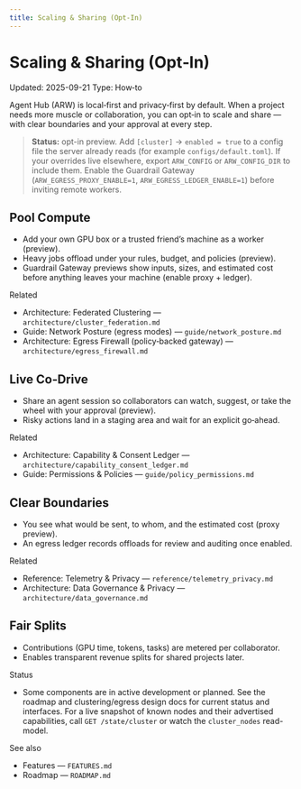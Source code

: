 ```yaml
---
title: Scaling & Sharing (Opt‑In)
---
```


# Scaling & Sharing (Opt‑In)

Updated: 2025-09-21
Type: How‑to

Agent Hub (ARW) is local‑first and privacy‑first by default. When a project needs more muscle or collaboration, you can opt‑in to scale and share — with clear boundaries and your approval at every step.

> **Status:** opt-in preview. Add `[cluster]` → `enabled = true` to a config file the server already reads (for example `configs/default.toml`). If your overrides live elsewhere, export `ARW_CONFIG` or `ARW_CONFIG_DIR` to include them. Enable the Guardrail Gateway (`ARW_EGRESS_PROXY_ENABLE=1`, `ARW_EGRESS_LEDGER_ENABLE=1`) before inviting remote workers.

## Pool Compute
- Add your own GPU box or a trusted friend’s machine as a worker (preview).
- Heavy jobs offload under your rules, budget, and policies (preview).
- Guardrail Gateway previews show inputs, sizes, and estimated cost before anything leaves your machine (enable proxy + ledger).

Related
- Architecture: Federated Clustering — `architecture/cluster_federation.md`
- Guide: Network Posture (egress modes) — `guide/network_posture.md`
- Architecture: Egress Firewall (policy‑backed gateway) — `architecture/egress_firewall.md`

## Live Co‑Drive
- Share an agent session so collaborators can watch, suggest, or take the wheel with your approval (preview).
- Risky actions land in a staging area and wait for an explicit go‑ahead.

Related
- Architecture: Capability & Consent Ledger — `architecture/capability_consent_ledger.md`
- Guide: Permissions & Policies — `guide/policy_permissions.md`

## Clear Boundaries
- You see what would be sent, to whom, and the estimated cost (proxy preview).
- An egress ledger records offloads for review and auditing once enabled.

Related
- Reference: Telemetry & Privacy — `reference/telemetry_privacy.md`
- Architecture: Data Governance & Privacy — `architecture/data_governance.md`

## Fair Splits
- Contributions (GPU time, tokens, tasks) are metered per collaborator.
- Enables transparent revenue splits for shared projects later.

Status
- Some components are in active development or planned. See the roadmap and clustering/egress design docs for current status and interfaces. For a live snapshot of known nodes and their advertised capabilities, call `GET /state/cluster` or watch the `cluster_nodes` read-model.

See also
- Features — `FEATURES.md`
- Roadmap — `ROADMAP.md`
